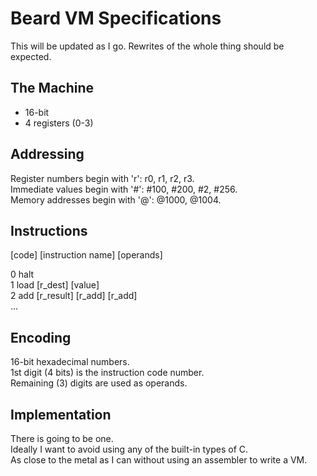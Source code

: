 Beard VM Specifications
=====
This will be updated as I go. Rewrites of the whole thing should be expected.

The Machine
-----

* 16-bit
* 4 registers (0-3)

Addressing
-----

Register numbers begin with 'r': r0, r1, r2, r3.  
Immediate values begin with '#': #100, #200, #2, #256.  
Memory addresses begin with '@': @1000, @1004.  

Instructions
-----

[code] [instruction name] [operands]

0 halt  
1 load [r_dest] [value]  
2 add [r_result] [r_add] [r_add]  
...

Encoding
-----
16-bit hexadecimal numbers.  
1st digit (4 bits) is the instruction code number.  
Remaining (3) digits are used as operands.

Implementation
-----

There is going to be one.  
Ideally I want to avoid using any of the built-in types of C.  
As close to the metal as I can without using an assembler to write a VM.
